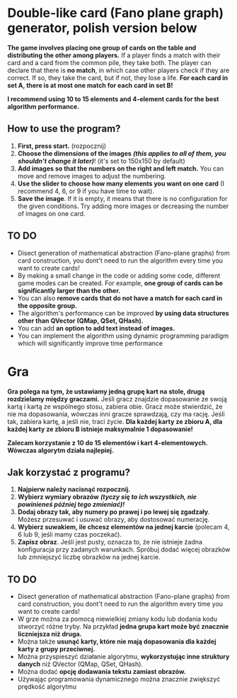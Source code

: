 # Double-like card (Fano plane graph) generator, polish version below

**The game involves placing one group of cards on the table and distributing the other among players.** If a player finds a match with their card and a card from the common pile, they take both. The player can declare that there is **no match**, in which case other players check if they are correct. If so, they take the card, but if not, they lose a life. **For each card in set A, there is at most one match for each card in set B!**

**I recommend using 10 to 15 elements and 4-element cards for the best algorithm performance.**

## How to use the program?

1. **First, press start.** (rozpocznij)
2. **Choose the dimensions of the images** ***(this applies to all of them, you shouldn't change it later)***! (it's set to 150x150 by default)
3. **Add images so that the numbers on the right and left match.** You can move and remove images to adjust the numbering.
4. **Use the slider to choose how many elements you want on one card** (I recommend 4, 6, or 9 if you have time to wait).
5. **Save the image**. If it is empty, it means that there is no configuration for the given conditions. Try adding more images or decreasing the number of images on one card.

## TO DO
- Disect generation of mathematical abstraction (Fano-plane graphs) from card construction, you dont't need to run the algorithm every time you want to create cards!
- By making a small change in the code or adding some code, different game modes can be created. For example, **one group of cards can be significantly larger than the other.**
- You can also **remove cards that do not have a match for each card in the opposite group.**
- The algorithm's performance can be improved **by using data structures other than QVector (QMap, QSet, QHash).**
- You can add **an option to add text instead of images.**
- You can implement the algorithm using dynamic programming paradigm which will significantly improve time performance 






# Gra

**Gra polega na tym, że ustawiamy jedną grupę kart na stole, drugą rozdzielamy między graczami.** Jeśli gracz znajdzie dopasowanie ze swoją kartą i kartą ze wspólnego stosu, zabiera obie. Gracz może stwierdzić, że nie ma dopasowania, wówczas inni gracze sprawdzają, czy ma rację. Jeśli tak, zabiera kartę, a jeśli nie, traci życie. **Dla każdej karty ze zbioru A, dla każdej karty ze zbioru B istnieje maksymalnie 1 dopasowanie!**

**Zalecam korzystanie z 10 do 15 elementów i kart 4-elementowych. Wówczas algorytm działa najlepiej.**

## Jak korzystać z programu?

1. **Najpierw należy nacisnąć rozpocznij.**
2. **Wybierz wymiary obrazów** ***(tyczy się to ich wszystkich, nie powinieneś później tego zmieniać)!***
3. **Dodaj obrazy tak, aby numery po prawej i po lewej się zgadzały**. Możesz przesuwać i usuwać obrazy, aby dostosować numerację.
4. **Wybierz suwakiem, ile chcesz elementów na jednej karcie** (polecam 4, 6 lub 9, jeśli mamy czas poczekać).
5. **Zapisz obraz**. Jeśli jest pusty, oznacza to, że nie istnieje żadna konfiguracja przy zadanych warunkach. Spróbuj dodać więcej obrazków lub zmniejszyć liczbę obrazków na jednej karcie.

## TO DO
- Disect generation of mathematical abstraction (Fano-plane graphs) from card construction, you dont't need to run the algorithm every time you want to create cards!
- W grze można za pomocą niewielkiej zmiany kodu lub dodania kodu stworzyć różne tryby. Na przykład **jedna grupa kart może być znacznie liczniejsza niż druga.**
- Można także **usunąć karty, które nie mają dopasowania dla każdej karty z grupy przeciwnej.**
- Można przyspieszyć działanie algorytmu, **wykorzystując inne struktury danych** niż QVector (QMap, QSet, QHash).
- Można dodać **opcję dodawania tekstu zamiast obrazów.**
- Używając programowania dynamicznego można znacznie zwiększyć prędkość algorytmu
